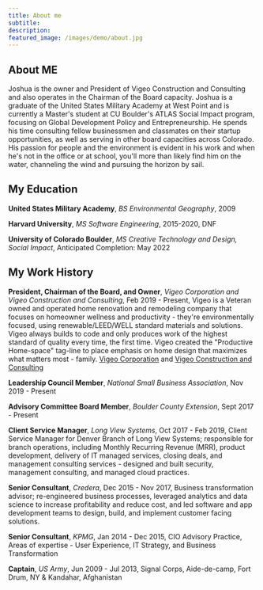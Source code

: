 ```yaml
---
title: About me
subtitle:
description:
featured_image: /images/demo/about.jpg
---
```


## About ME

Joshua is the owner and President of Vigeo Construction and Consulting and also operates in the Chairman of the Board capacity. Joshua is a graduate of the United States Military Academy at West Point and is currently a Master's student at CU Boulder's ATLAS Social Impact program, focusing on Global Development Policy and Entrepreneurship. He spends his time consulting fellow businessmen and classmates on their startup opportunities, as well as serving in other board capacities across Colorado. His passion for people and the environment is evident in his work and when he's not in the office or at school, you'll more than likely find him on the water, channeling the wind and pursuing the horizon by sail.

## My Education

<b>United States Military Academy</b>, <i>BS Environmental Geography</i>, 2009

<b>Harvard University</b>, <i>MS Software Engineering</i>, 2015-2020, DNF

<b>University of Colorado Boulder</b>, <i>MS Creative Technology and Design, Social Impact</i>, Anticipated Completion: May 2022

## My Work History

<b>President, Chairman of the Board, and Owner</b>, <i>Vigeo Corporation and Vigeo Construction and Consulting</i>, Feb 2019 - Present, Vigeo is a Veteran owned and operated home renovation and remodeling company that focuses on homeowner wellness and productivity - they're environmentally focused, using renewable/LEED/WELL standard materials and solutions. Vigeo always builds to code and only produces work of the highest standard of quality every time, the first time. Vigeo created the "Productive Home-space" tag-line to place emphasis on home design that maximizes what matters most - family. <a href = "https://vigeocorp.com">Vigeo Corporation</a> and <a href = "https://vigeoconstruction.com">Vigeo Construction and Consulting</a>


<b>Leadership Council Member</b>, <i>National Small Business Association</i>, Nov 2019 - Present


<b>Advisory Committee Board Member</b>, <i>Boulder County Extension</i>, Sept 2017 - Present


<b>Client Service Manager</b>, <i>Long View Systems</i>, Oct 2017 - Feb 2019, Client Service Manager for Denver Branch of Long View Systems; responsible for branch operations, including Monthly Recurring Revenue (MRR), product development, delivery of IT managed services, closing deals, and management consulting services - designed and built security, management consulting, and managed cloud practices.


<b>Senior Consultant</b>, <i>Credera</i>, Dec 2015 - Nov 2017, Business transformation advisor; re-engineered business processes, leveraged analytics and data science to increase profitability and reduce cost, and led software and app development teams to design, build, and implement customer facing solutions.


<b>Senior Consultant</b>, <i>KPMG</i>, Jan 2014 - Dec 2015, CIO Advisory Practice, Areas of expertise - User Experience, IT Strategy, and Business Transformation


<b>Captain</b>, <i>US Army</i>, Jun 2009 - Jul 2013, Signal Corps, Aide-de-camp, Fort Drum, NY & Kandahar, Afghanistan
